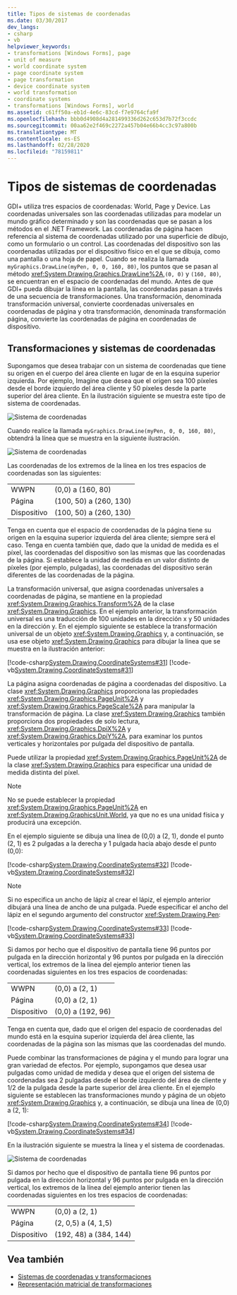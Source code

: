 ```yaml
---
title: Tipos de sistemas de coordenadas
ms.date: 03/30/2017
dev_langs:
- csharp
- vb
helpviewer_keywords:
- transformations [Windows Forms], page
- unit of measure
- world coordinate system
- page coordinate system
- page transformation
- device coordinate system
- world transformation
- coordinate systems
- transformations [Windows Forms], world
ms.assetid: c61ff50a-eb1d-4e6c-83cd-f7e9764cfa9f
ms.openlocfilehash: bbb0d4908d4a281499336d262c653d7b72f3ccdc
ms.sourcegitcommit: 00aa62e2f469c2272a457b04e66b4cc3c97a800b
ms.translationtype: MT
ms.contentlocale: es-ES
ms.lasthandoff: 02/28/2020
ms.locfileid: "78159811"
---
```

# <a name="types-of-coordinate-systems"></a>Tipos de sistemas de coordenadas
GDI+ utiliza tres espacios de coordenadas: World, Page y Device. Las coordenadas universales son las coordenadas utilizadas para modelar un mundo gráfico determinado y son las coordenadas que se pasan a los métodos en el .NET Framework. Las coordenadas de página hacen referencia al sistema de coordenadas utilizado por una superficie de dibujo, como un formulario o un control. Las coordenadas del dispositivo son las coordenadas utilizadas por el dispositivo físico en el que se dibuja, como una pantalla o una hoja de papel. Cuando se realiza la llamada `myGraphics.DrawLine(myPen, 0, 0, 160, 80)`, los puntos que se pasan al método <xref:System.Drawing.Graphics.DrawLine%2A>,`(0, 0)` y `(160, 80)`, se encuentran en el espacio de coordenadas del mundo. Antes de que GDI+ pueda dibujar la línea en la pantalla, las coordenadas pasan a través de una secuencia de transformaciones. Una transformación, denominada transformación universal, convierte coordenadas universales en coordenadas de página y otra transformación, denominada transformación página, convierte las coordenadas de página en coordenadas de dispositivo.  
  
## <a name="transforms-and-coordinate-systems"></a>Transformaciones y sistemas de coordenadas  
 Supongamos que desea trabajar con un sistema de coordenadas que tiene su origen en el cuerpo del área cliente en lugar de en la esquina superior izquierda. Por ejemplo, Imagine que desea que el origen sea 100 píxeles desde el borde izquierdo del área cliente y 50 píxeles desde la parte superior del área cliente. En la ilustración siguiente se muestra este tipo de sistema de coordenadas.  
  
 ![Sistema de coordenadas](./media/aboutgdip05-art01.gif "AboutGdip05_art01")  
  
 Cuando realice la llamada `myGraphics.DrawLine(myPen, 0, 0, 160, 80)`, obtendrá la línea que se muestra en la siguiente ilustración.  
  
 ![Sistema de coordenadas](./media/aboutgdip05-art02.gif "AboutGdip05_art02")  
  
 Las coordenadas de los extremos de la línea en los tres espacios de coordenadas son las siguientes:  
  
|||  
|-|-|  
|WWPN|(0,0) a (160, 80)|  
|Página|(100, 50) a (260, 130)|  
|Dispositivo|(100, 50) a (260, 130)|  
  
 Tenga en cuenta que el espacio de coordenadas de la página tiene su origen en la esquina superior izquierda del área cliente; siempre será el caso. Tenga en cuenta también que, dado que la unidad de medida es el píxel, las coordenadas del dispositivo son las mismas que las coordenadas de la página. Si establece la unidad de medida en un valor distinto de píxeles (por ejemplo, pulgadas), las coordenadas del dispositivo serán diferentes de las coordenadas de la página.  
  
 La transformación universal, que asigna coordenadas universales a coordenadas de página, se mantiene en la propiedad <xref:System.Drawing.Graphics.Transform%2A> de la clase <xref:System.Drawing.Graphics>. En el ejemplo anterior, la transformación universal es una traducción de 100 unidades en la dirección x y 50 unidades en la dirección y. En el ejemplo siguiente se establece la transformación universal de un objeto <xref:System.Drawing.Graphics> y, a continuación, se usa ese objeto <xref:System.Drawing.Graphics> para dibujar la línea que se muestra en la ilustración anterior:  
  
 [!code-csharp[System.Drawing.CoordinateSystems#31](~/samples/snippets/csharp/VS_Snippets_Winforms/System.Drawing.CoordinateSystems/CS/Class1.cs#31)]
 [!code-vb[System.Drawing.CoordinateSystems#31](~/samples/snippets/visualbasic/VS_Snippets_Winforms/System.Drawing.CoordinateSystems/VB/Class1.vb#31)]  
  
 La página asigna coordenadas de página a coordenadas del dispositivo. La clase <xref:System.Drawing.Graphics> proporciona las propiedades <xref:System.Drawing.Graphics.PageUnit%2A> y <xref:System.Drawing.Graphics.PageScale%2A> para manipular la transformación de página. La clase <xref:System.Drawing.Graphics> también proporciona dos propiedades de solo lectura, <xref:System.Drawing.Graphics.DpiX%2A> y <xref:System.Drawing.Graphics.DpiY%2A>, para examinar los puntos verticales y horizontales por pulgada del dispositivo de pantalla.  
  
 Puede utilizar la propiedad <xref:System.Drawing.Graphics.PageUnit%2A> de la clase <xref:System.Drawing.Graphics> para especificar una unidad de medida distinta del píxel.  
  
> [!NOTE]
> No se puede establecer la propiedad <xref:System.Drawing.Graphics.PageUnit%2A> en <xref:System.Drawing.GraphicsUnit.World>, ya que no es una unidad física y producirá una excepción.  
  
 En el ejemplo siguiente se dibuja una línea de (0,0) a (2, 1), donde el punto (2, 1) es 2 pulgadas a la derecha y 1 pulgada hacia abajo desde el punto (0,0):  
  
 [!code-csharp[System.Drawing.CoordinateSystems#32](~/samples/snippets/csharp/VS_Snippets_Winforms/System.Drawing.CoordinateSystems/CS/Class1.cs#32)]
 [!code-vb[System.Drawing.CoordinateSystems#32](~/samples/snippets/visualbasic/VS_Snippets_Winforms/System.Drawing.CoordinateSystems/VB/Class1.vb#32)]  
  
> [!NOTE]
> Si no especifica un ancho de lápiz al crear el lápiz, el ejemplo anterior dibujará una línea de ancho de una pulgada. Puede especificar el ancho del lápiz en el segundo argumento del constructor <xref:System.Drawing.Pen>:  
  
 [!code-csharp[System.Drawing.CoordinateSystems#33](~/samples/snippets/csharp/VS_Snippets_Winforms/System.Drawing.CoordinateSystems/CS/Class1.cs#33)]
 [!code-vb[System.Drawing.CoordinateSystems#33](~/samples/snippets/visualbasic/VS_Snippets_Winforms/System.Drawing.CoordinateSystems/VB/Class1.vb#33)]  
  
 Si damos por hecho que el dispositivo de pantalla tiene 96 puntos por pulgada en la dirección horizontal y 96 puntos por pulgada en la dirección vertical, los extremos de la línea del ejemplo anterior tienen las coordenadas siguientes en los tres espacios de coordenadas:  
  
|||  
|-|-|  
|WWPN|(0,0) a (2, 1)|  
|Página|(0,0) a (2, 1)|  
|Dispositivo|(0,0) a (192, 96)|  
  
 Tenga en cuenta que, dado que el origen del espacio de coordenadas del mundo está en la esquina superior izquierda del área cliente, las coordenadas de la página son las mismas que las coordenadas del mundo.  
  
 Puede combinar las transformaciones de página y el mundo para lograr una gran variedad de efectos. Por ejemplo, supongamos que desea usar pulgadas como unidad de medida y desea que el origen del sistema de coordenadas sea 2 pulgadas desde el borde izquierdo del área de cliente y 1/2 de la pulgada desde la parte superior del área cliente. En el ejemplo siguiente se establecen las transformaciones mundo y página de un objeto <xref:System.Drawing.Graphics> y, a continuación, se dibuja una línea de (0,0) a (2, 1):  
  
 [!code-csharp[System.Drawing.CoordinateSystems#34](~/samples/snippets/csharp/VS_Snippets_Winforms/System.Drawing.CoordinateSystems/CS/Class1.cs#34)]
 [!code-vb[System.Drawing.CoordinateSystems#34](~/samples/snippets/visualbasic/VS_Snippets_Winforms/System.Drawing.CoordinateSystems/VB/Class1.vb#34)]  
  
 En la ilustración siguiente se muestra la línea y el sistema de coordenadas.  
  
 ![Sistema de coordenadas](./media/aboutgdip05-art03.gif "AboutGdip05_art03")  
  
 Si damos por hecho que el dispositivo de pantalla tiene 96 puntos por pulgada en la dirección horizontal y 96 puntos por pulgada en la dirección vertical, los extremos de la línea del ejemplo anterior tienen las coordenadas siguientes en los tres espacios de coordenadas:  
  
|||  
|-|-|  
|WWPN|(0,0) a (2, 1)|  
|Página|(2, 0,5) a (4, 1,5)|  
|Dispositivo|(192, 48) a (384, 144)|  
  
## <a name="see-also"></a>Vea también

- [Sistemas de coordenadas y transformaciones](coordinate-systems-and-transformations.md)
- [Representación matricial de transformaciones](matrix-representation-of-transformations.md)
